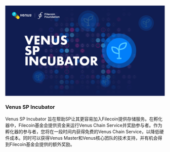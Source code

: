![venus-cluster](../../.vuepress/public/incubator.jpg)

### Venus SP Incubator 

Venus SP Incubator 旨在帮助SP让其更容易加入Filecoin提供存储服务。在孵化器中，Filecoin基金会提供资金来运行Venus Chain Service并奖励参与者。作为孵化器的参与者，您将在一段时间内获得免费的Venus Chain Service，以降低硬件成本。同时可以获得Venus Master和Venus核心团队的技术支持，并有机会得到Filecoin基金会提供的额外奖励。


